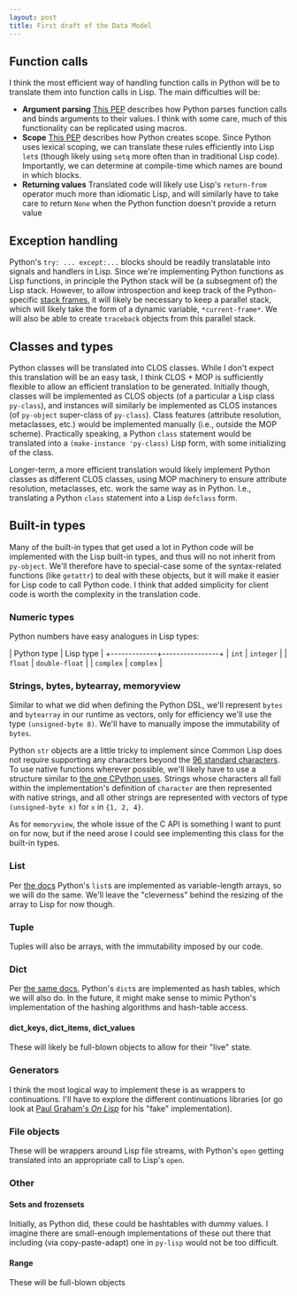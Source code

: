 ```yaml
---
layout: post
title: First draft of the Data Model
---
```


## Function calls

I think the most efficient way of handling function calls in Python
will be to translate them into function calls in Lisp. The main
difficulties will be:

* **Argument parsing**
  [This PEP](http://legacy.python.org/dev/peps/pep-3102/) describes
  how Python parses function calls and binds arguments to their
  values. I think with some care, much of this functionality can be
  replicated using macros.
* **Scope** [This PEP](http://legacy.python.org/dev/peps/pep-0227/)
  describes how Python creates scope. Since Python uses lexical
  scoping, we can translate these rules efficiently into Lisp `let`s
  (though likely using `setq` more often than in traditional Lisp
  code). Importantly, we can determine at compile-time which names are
  bound in which blocks.
* **Returning values** Translated code will likely use Lisp's
  `return-from` operator much more than idiomatic Lisp, and will
  similarly have to take care to return `None` when the Python
  function doesn't provide a return value

## Exception handling

Python's `try: ... except:...` blocks should be readily translatable
into signals and handlers in Lisp. Since we're implementing Python
functions as Lisp functions, in principle the Python stack will be (a
subsegment of) the Lisp stack. However, to allow introspection and
keep track of the Python-specific
[stack frames](https://docs.python.org/3.4/library/inspect.html#the-interpreter-stack),
it will likely be necessary to keep a parallel stack, which will
likely take the form of a dynamic variable, `*current-frame*`. We will
also be able to create `traceback` objects from this parallel stack.

## Classes and types

Python classes will be translated into CLOS classes. While I don't
expect this translation will be an easy task, I think CLOS + MOP is
sufficiently flexible to allow an efficient translation to be
generated. Initially though, classes will be implemented as CLOS
objects (of a particular a Lisp class `py-class`), and instances will
similarly be implemented as CLOS instances (of `py-object` super-class
of `py-class`). Class features (attribute resolution, metaclasses,
etc.) would be implemented manually (i.e., outside the MOP
scheme). Practically speaking, a Python `class` statement would be
translated into a `(make-instance 'py-class)` Lisp form, with some
initializing of the class.

Longer-term, a more efficient translation would likely implement
Python classes as different CLOS classes, using MOP machinery to
ensure attribute resolution, metaclasses, etc. work the same way as in
Python. I.e., translating a Python `class` statement into a Lisp
`defclass` form.

## Built-in types

Many of the built-in types that get used a lot in Python code will be
implemented with the Lisp built-in types, and thus will no not inherit
from `py-object`.  We'll therefore have to special-case some of the
syntax-related functions (like `getattr`) to deal with these objects,
but it will make it easier for Lisp code to call Python code. I think
that added simplicity for client code is worth the complexity in the
translation code.

### Numeric types

Python numbers have easy analogues in Lisp types:

| Python type | Lisp type      |
+-------------+----------------+
| `int`       | `integer`      |
| `float`     | `double-float` |
| `complex`   | `complex`      |


### Strings, bytes, bytearray, memoryview

Similar to what we did when defining the Python DSL, we'll represent
 `bytes` and `bytearray` in our runtime as vectors, only for
 efficiency we'll use the type `(unsigned-byte 8)`. We'll have to
 manually impose the immutability of `bytes`.

Python `str` objects are a little tricky to implement since Common
Lisp does not require supporting any characters beyond the
[96 standard characters](http://www.lispworks.com/documentation/HyperSpec/Body/02_ac.htm). To
use native functions wherever possible, we'll likely have to use a
structure similar to
[the one CPython uses](http://legacy.python.org/dev/peps/pep-0393/).
Strings whose characters all fall within the implementation's
definition of `character` are then represented with native strings,
and all other strings are represented with vectors of type
`(unsigned-byte x)` for `x` in `{1, 2, 4}`.

As for `memoryview`, the whole issue of the C API is something I want
to punt on for now, but if the need arose I could see implementing
this class for the built-in types.

### List

Per
[the docs](https://docs.python.org/3.4/faq/design.html#how-are-lists-implemented)
Python's `list`s are implemented as variable-length arrays, so we will
do the same. We'll leave the "cleverness" behind the resizing of the
array to Lisp for now though.

### Tuple

Tuples will also be arrays, with the immutability imposed by our code.

### Dict

Per
[the same docs](https://docs.python.org/3.4/faq/design.html#how-are-lists-implemented),
Python's `dict`s are implemented as hash tables, which we will also
do. In the future, it might make sense to mimic Python's
implementation of the hashing algorithms and hash-table access.

#### dict_keys, dict_items, dict_values

These will likely be full-blown objects to allow for their "live" state.

### Generators

I think the most logical way to implement these is as wrappers to
continuations. I'll have to explore the different continuations
libraries (or go look at
[Paul Graham's _On Lisp_](http://www.paulgraham.com/onlisp.html) for
his "fake" implementation).

### File objects

These will be wrappers around Lisp file streams, with Python's `open`
getting translated into an appropriate call to Lisp's `open`.

### Other

#### Sets and frozensets

Initially, as Python did, these could be hashtables with dummy
values. I imagine there are small-enough implementations of these out
there that including (via copy-paste-adapt) one in `py-lisp` would not
be too difficult.

#### Range

These will be full-blown objects
